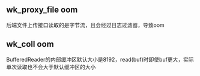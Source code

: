 
## wk_proxy_file oom

后端文件上传接口读取的是字节流，且会经过日志过滤器，导致oom

## wk_coll oom

BufferedReader的内部缓冲区默认大小是8192，read(buf)时即使buf更大，实际单次读取也不会大于默认缓冲区的大小

## 

